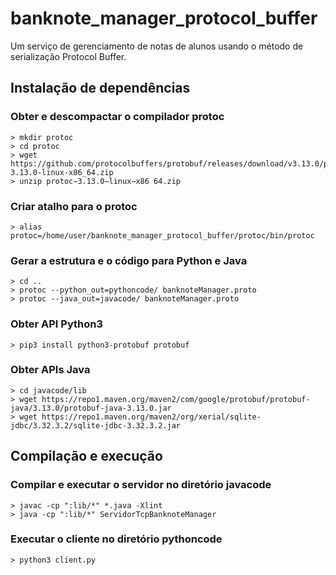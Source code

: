 # banknote_manager_protocol_buffer
Um serviço de gerenciamento de notas de alunos usando o método de serialização Protocol Buffer. 

## Instalação de dependências

### Obter e descompactar o compilador protoc
```
> mkdir protoc
> cd protoc
> wget https://github.com/protocolbuffers/protobuf/releases/download/v3.13.0/protoc-3.13.0-linux-x86_64.zip
> unzip protoc−3.13.0−linux−x86 64.zip
```

### Criar atalho para o protoc
```
> alias protoc=/home/user/banknote_manager_protocol_buffer/protoc/bin/protoc
```

### Gerar a estrutura e o código para Python e Java
```
> cd ..
> protoc --python_out=pythoncode/ banknoteManager.proto
> protoc --java_out=javacode/ banknoteManager.proto
```

### Obter API Python3
```
> pip3 install python3-protobuf protobuf
```

### Obter APIs Java
```
> cd javacode/lib
> wget https://repo1.maven.org/maven2/com/google/protobuf/protobuf-java/3.13.0/protobuf-java-3.13.0.jar
> wget https://repo1.maven.org/maven2/org/xerial/sqlite-jdbc/3.32.3.2/sqlite-jdbc-3.32.3.2.jar
```

## Compilação e execução

### Compilar e executar o servidor no diretório javacode
```
> javac -cp ":lib/*" *.java -Xlint
> java -cp ":lib/*" ServidorTcpBanknoteManager
```

### Executar o cliente no diretório pythoncode
```
> python3 client.py
```
